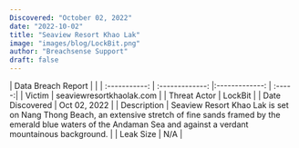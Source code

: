 ```yaml
---
Discovered: "October 02, 2022"
date: "2022-10-02"
title: "Seaview Resort Khao Lak"
image: "images/blog/LockBit.png"
author: "Breachsense Support"
draft: false
---
```


| Data Breach Report           |              | 
| :-----------: | :-------------:     |:-------------:    | :-----:|
| Victim      | seaviewresortkhaolak.com      | 
| Threat Actor      | LockBit      | 
| Date Discovered      | Oct 02, 2022      | 
| Description      | Seaview Resort Khao Lak is set on Nang Thong Beach, an extensive stretch of fine sands framed by the emerald blue waters of the Andaman Sea and against a verdant mountainous background.      | 
| Leak Size      | N/A      | 

